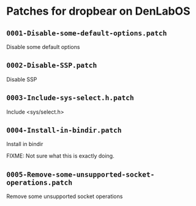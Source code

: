 # Patches for dropbear on DenLabOS

## `0001-Disable-some-default-options.patch`

Disable some default options


## `0002-Disable-SSP.patch`

Disable SSP


## `0003-Include-sys-select.h.patch`

Include <sys/select.h>


## `0004-Install-in-bindir.patch`

Install in bindir

FIXME: Not sure what this is exactly doing.


## `0005-Remove-some-unsupported-socket-operations.patch`

Remove some unsupported socket operations


